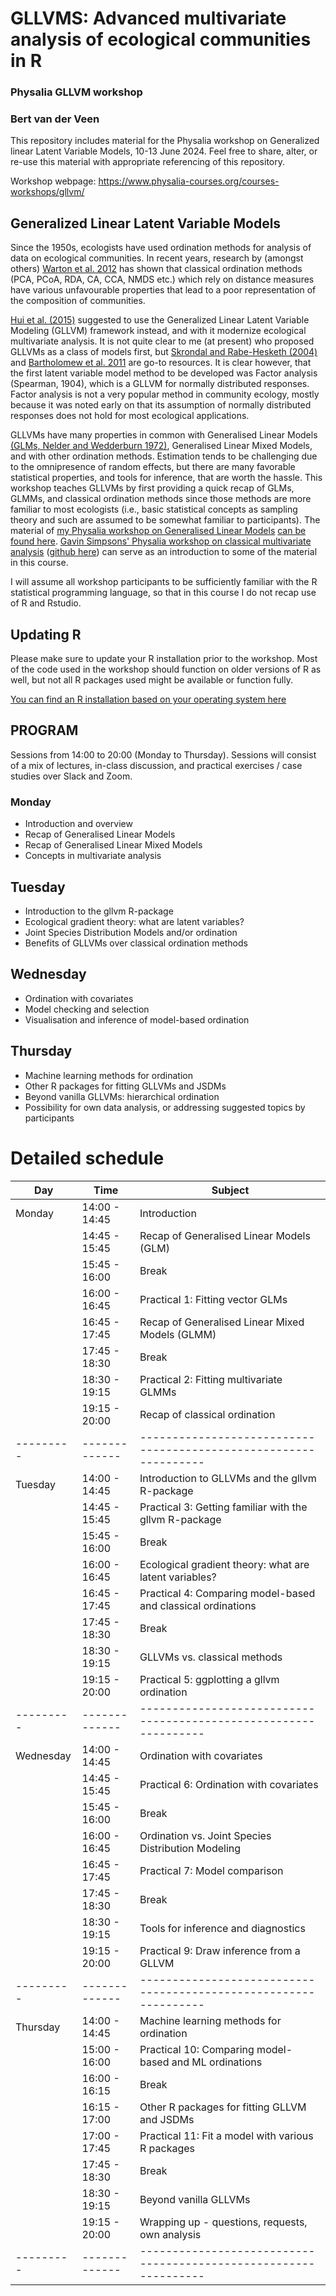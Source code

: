 # GLLVMS: Advanced multivariate analysis of ecological communities in R

### Physalia GLLVM workshop 
### Bert van der Veen
This repository includes material for the Physalia workshop on Generalized linear Latent Variable Models, 10-13 June 2024. Feel free to share, alter, or re-use this material with appropriate referencing of this repository.

Workshop webpage: https://www.physalia-courses.org/courses-workshops/gllvm/

## Generalized Linear Latent Variable Models
Since the 1950s, ecologists have used ordination methods for analysis of data on ecological communities.
In recent years, research by (amongst others)  [Warton et al. 2012](https://www.researchgate.net/profile/David-Warton/publication/223956062_Warton_DI_Wright_ST_Wang_Y_Distance-based_multivariate_analyses_confound_location_and_dispersion_effects_Methods_Ecol_Evol_3_89-101/links/631e6fe9873eca0c007d0ea0/Warton-DI-Wright-ST-Wang-Y-Distance-based-multivariate-analyses-confound-location-and-dispersion-effects-Methods-Ecol-Evol-3-89-101.pdf) has shown that classical ordination methods (PCA, PCoA, RDA, CA, CCA, NMDS etc.) which rely on distance measures have various unfavourable properties that lead to a poor representation of the composition of communities.

[Hui et al. (2015)](https://besjournals.onlinelibrary.wiley.com/doi/full/10.1111/2041-210X.12236) suggested to use the Generalized Linear Latent Variable Modeling (GLLVM) framework instead, and with it modernize ecological multivariate analysis. It is not quite clear to me (at present) who proposed GLLVMs as a class of models first, but [Skrondal and Rabe-Hesketh (2004)](https://www.taylorfrancis.com/books/mono/10.1201/9780203489437/generalized-latent-variable-modeling-anders-skrondal-sophia-rabe-hesketh) and [Bartholomew et al. 2011](https://onlinelibrary.wiley.com/doi/book/10.1002/9781119970583) are go-to resources. It is clear however, that the first latent variable model method to be developed was Factor analysis (Spearman, 1904), which is a GLLVM for normally distributed responses. Factor analysis is not a very popular method in community ecology, mostly because it was noted early on that its assumption of normally distributed responses does not hold for most ecological applications.

GLLVMs have many properties in common with Generalised Linear Models [(GLMs, Nelder and Wedderburn 1972)](https://www.jstor.org/stable/2344614), Generalised Linear Mixed Models, and with other ordination methods. Estimation tends to be challenging due to the omnipresence of random effects, but there are many favorable statistical properties, and tools for inference, that are worth the hassle. This workshop teaches GLLVMs by first providing a quick recap of GLMs, GLMMs, and classical ordination methods since those methods are more familiar to most ecologists (i.e., basic statistical concepts as sampling theory and such are assumed to be somewhat familiar to participants).  The material of [my Physalia workshop on Generalised Linear Models](https://www.physalia-courses.org/courses-workshops/glm-in-r-1/) [can be found here](https://github.com/BertvanderVeen/GLM-workshop). [Gavin Simpsons' Physalia workshop on classical multivariate analysis](https://www.physalia-courses.org/courses-workshops/vegan/) ([github here](https://github.com/gavinsimpson/physalia-multivariate)) can serve as an introduction to some of the material in this course. 

I will assume all workshop participants to be sufficiently familiar with the R statistical programming language, so that in this course I do not recap use of R and Rstudio.

## Updating R
Please make sure to update your R installation prior to the workshop. Most of the code used in the workshop should function on older versions of R as well, but not all R packages used might be available or function fully.

[You can find an R installation based on your operating system here](https://cran.r-project.org/bin/windows/base/)

## PROGRAM
Sessions from 14:00 to 20:00 (Monday to Thursday). Sessions will consist of a mix of lectures, in-class discussion, and practical exercises / case studies over Slack and Zoom.

### Monday
* Introduction and overview
* Recap of Generalised Linear Models
* Recap of Generalised Linear Mixed Models
* Concepts in multivariate analysis

## Tuesday
* Introduction to the gllvm R-package
* Ecological gradient theory: what are latent variables?
* Joint Species Distribution Models and/or ordination
* Benefits of GLLVMs over classical ordination methods

## Wednesday
* Ordination with covariates
* Model checking and selection
* Visualisation and inference of model-based ordination

## Thursday
* Machine learning methods for ordination
* Other R packages for fitting GLLVMs and JSDMs
* Beyond vanilla GLLVMs: hierarchical ordination
* Possibility for own data analysis, or addressing suggested topics by participants


# Detailed schedule
|   Day   |Time         |Subject                                                         |
|---------|-------------|----------------------------------------------------------------|
|Monday   |14:00 - 14:45| Introduction                                                   |
|         |14:45 - 15:45| Recap of Generalised Linear Models (GLM)                       |
|         |15:45 - 16:00| Break                                                          |
|         |16:00 - 16:45| Practical 1: Fitting vector GLMs                               |
|         |16:45 - 17:45| Recap of Generalised Linear Mixed Models (GLMM)                |
|         |17:45 - 18:30| Break                                                          |
|         |18:30 - 19:15| Practical 2: Fitting multivariate GLMMs                        |
|         |19:15 - 20:00| Recap of classical ordination                                  |
|---------|-------------|----------------------------------------------------------------|
|Tuesday  |14:00 - 14:45| Introduction to GLLVMs and the gllvm R-package                 |
|         |14:45 - 15:45| Practical 3: Getting familiar with the gllvm R-package         |
|         |15:45 - 16:00| Break                                                          |
|         |16:00 - 16:45| Ecological gradient theory:  what are latent variables?        |
|         |16:45 - 17:45| Practical 4: Comparing model-based and classical ordinations   |
|         |17:45 - 18:30| Break                                                          |
|         |18:30 - 19:15| GLLVMs vs. classical methods                                   |<!--distributions vs distances. distributions for community data-->
|         |19:15 - 20:00| Practical 5: ggplotting a gllvm ordination                     |<!--maybe also someting with ordisurf-->
|---------|-------------|----------------------------------------------------------------|
|Wednesday|14:00 - 14:45| Ordination with covariates                                     |
|         |14:45 - 15:45| Practical 6: Ordination with covariates                        |
|         |15:45 - 16:00| Break                                                          |
|         |16:00 - 16:45| Ordination vs. Joint Species Distribution Modeling             | 
|         |16:45 - 17:45| Practical 7: Model comparison                                  |
|         |17:45 - 18:30| Break                                                          |
|         |18:30 - 19:15| Tools for inference and diagnostics                            |
|         |19:15 - 20:00| Practical 9: Draw inference from a GLLVM                       |
|---------|-------------|----------------------------------------------------------------|
|Thursday |14:00 - 14:45| Machine learning methods for ordination                        |
|         |15:00 - 16:00| Practical 10: Comparing model-based and ML ordinations         |
|         |16:00 - 16:15| Break                                                          |
|         |16:15 - 17:00| Other R packages for fitting GLLVM and JSDMs                   |
|         |17:00 - 17:45| Practical 11: Fit a model with various R packages              | <!--HMSC, sjSDM, maybe RCM hawinkel,VGAM, glmmTMB, boral, quasi penalized package, constrained with glmmTMB,.. -->
|         |17:45 - 18:30| Break                                                          |
|         |18:30 - 19:15| Beyond vanilla GLLVMs                                          |
|         |19:15 - 20:00| Wrapping up - questions, requests, own analysis                |
|---------|-------------|----------------------------------------------------------------|
